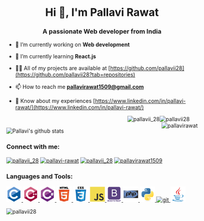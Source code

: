 <h1 align="center">Hi 👋, I'm Pallavi Rawat</h1>
<h3 align="center">A passionate Web developer from India</h3>

- 🔭 I’m currently working on **Web development**

- 🌱 I’m currently learning **React.js**

- 👨‍💻 All of my projects are available at [https://github.com/pallavii28](https://github.com/pallavii28?tab=repositories)

- 📫 How to reach me **pallavirawat1509@gmail.com**

- 📄 Know about my experiences [https://www.linkedin.com/in/pallavi-rawat/](https://www.linkedin.com/in/pallavi-rawat/)


<p><img align="right" src="https://komarev.com/ghpvc/?username=pallavii28&label=Profile%20views&color=0e75b6&style=flat" alt="pallavii28" width="100" /><a href="https://twitter.com/pallavii_28" target="blank"><img align="right" src="https://img.shields.io/twitter/follow/pallavii_28?logo=twitter&style=flat" alt="pallavii_28" /></a></p><br>
<!-- for-the-badge -->
<a href="https://www.linkedin.com/in/pallavi-rawat/ target="blank"><img align="right" src="https://img.shields.io/badge/LinkedIn-0077B5?style=flat&logo=linkedin&logoColor=white" alt="pallavirawat" /></a>

![Pallavi's github stats](https://github-readme-stats.vercel.app/api?username=pallavii28&hide=issues&show_icons=true&theme=onedark)
<br>
<p>
<h3 align="left">Connect with me:</h3>
<p>
<a href="https://twitter.com/pallavii_28" target="blank"><img align="center" src="https://cdn.jsdelivr.net/npm/simple-icons@3.0.1/icons/twitter.svg" alt="pallavii_28" height="30" width="40" /></a>
<a href="https://linkedin.com/in/pallavi-rawat/" target="blank"><img align="center" src="https://cdn.jsdelivr.net/npm/simple-icons@3.0.1/icons/linkedin.svg" alt="pallavi-rawat" height="30" width="40" /></a>
<a href="https://instagram.com/pallavii_28" target="blank"><img align="center" src="https://cdn.jsdelivr.net/npm/simple-icons@3.0.1/icons/instagram.svg" alt="pallavii_28" height="30" width="40" /></a>
<a href="https://www.hackerrank.com/pallavirawat1509" target="blank"><img align="center" src="https://cdn.jsdelivr.net/npm/simple-icons@3.0.1/icons/hackerrank.svg" alt="pallavirawat1509" height="30" width="40" /></a>
</p>

<h3 align="left">Languages and Tools:</h3>
<p align="left">   
<a href="https://www.cprogramming.com/" target="_blank"> <img src="https://raw.githubusercontent.com/devicons/devicon/master/icons/c/c-original.svg" alt="c" width="40" height="40"/> </a>
<a href="https://www.w3schools.com/cpp/" target="_blank"> <img src="https://raw.githubusercontent.com/devicons/devicon/master/icons/cplusplus/cplusplus-original.svg" alt="cplusplus" width="40" height="40"/> </a>
<a href="https://www.w3schools.com/cs/" target="_blank"> <img src="https://raw.githubusercontent.com/devicons/devicon/master/icons/csharp/csharp-original.svg" alt="csharp" width="40" height="40"/> </a>
<a href="https://www.w3.org/html/" target="_blank"> <img src="https://raw.githubusercontent.com/devicons/devicon/master/icons/html5/html5-original-wordmark.svg" alt="html5" width="40" height="40"/> </a>
<a href="https://www.w3schools.com/css/" target="_blank"> <img src="https://raw.githubusercontent.com/devicons/devicon/master/icons/css3/css3-original-wordmark.svg" alt="css3" width="40" height="40"/> </a>
<a href="https://developer.mozilla.org/en-US/docs/Web/JavaScript" target="_blank"> <img src="https://raw.githubusercontent.com/devicons/devicon/master/icons/javascript/javascript-original.svg" alt="javascript" width="40" height="40"/> </a> 
<a href="https://getbootstrap.com" target="_blank"> <img src="https://raw.githubusercontent.com/devicons/devicon/master/icons/bootstrap/bootstrap-plain-wordmark.svg" alt="bootstrap" width="40" height="40"/> </a> 
<a href="https://www.php.net" target="_blank"> <img src="https://raw.githubusercontent.com/devicons/devicon/master/icons/php/php-original.svg" alt="php" width="40" height="40"/> </a> 
<a href="https://www.python.org" target="_blank"> <img src="https://raw.githubusercontent.com/devicons/devicon/master/icons/python/python-original.svg" alt="python" width="40" height="40"/> </a>
<a href="https://git-scm.com/" target="_blank"> <img src="https://www.vectorlogo.zone/logos/git-scm/git-scm-icon.svg" alt="git" width="40" height="40"/> </a> 
<a href="https://www.java.com" target="_blank"> <img src="https://raw.githubusercontent.com/devicons/devicon/master/icons/java/java-original.svg" alt="java" width="40" height="40"/> </a> 


</p>
<p>
<img src="https://github-readme-stats.vercel.app/api/top-langs/?username=pallavii28&langs_count=7&layout=compact&theme=onedark" alt="pallavii28">

</p>
                                                                                                                                                
                                                                                                                                              

